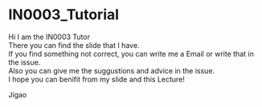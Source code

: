 # IN0003_Tutorial

Hi I am the IN0003 Tutor  
There you can find the slide that I have.  
If you find something not correct, you can write me a Email or write that in the issue.  
Also you can give me the suggustions and advice in the issue.  
I hope you can benifit from  my slide and this Lecture!

Jigao
